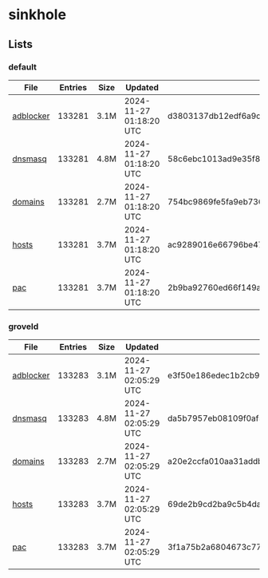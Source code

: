 # sinkhole

## Lists

### default

|File|Entries|Size|Updated|Hash|
|-|-|-|-|-|
|[adblocker](https://raw.githubusercontent.com/groveld/sinkhole/lists/default/adblocker.txt)|133281|3.1M|2024-11-27 01:18:20 UTC|d3803137db12edf6a9cb40fac997fb9cec1e12bdb8162ebd2cda11f671623d6e|
|[dnsmasq](https://raw.githubusercontent.com/groveld/sinkhole/lists/default/dnsmasq.txt)|133281|4.8M|2024-11-27 01:18:20 UTC|58c6ebc1013ad9e35f8a02d1e968e484419c13dd6c689eb94108b833ca7e12f4|
|[domains](https://raw.githubusercontent.com/groveld/sinkhole/lists/default/domains.txt)|133281|2.7M|2024-11-27 01:18:20 UTC|754bc9869fe5fa9eb7366fbb559f53988965640cbaff238546688bfd860ebe0d|
|[hosts](https://raw.githubusercontent.com/groveld/sinkhole/lists/default/hosts.txt)|133281|3.7M|2024-11-27 01:18:20 UTC|ac9289016e66796be47cc3b20a7c73ebdb0e9f68026a3986fee9b4b3e47cfcaa|
|[pac](https://raw.githubusercontent.com/groveld/sinkhole/lists/default/pac.txt)|133281|3.7M|2024-11-27 01:18:20 UTC|2b9ba92760ed66f149a44f5957ac66916d73ada00709c8370827a7c9419ecaf6|

### groveld

|File|Entries|Size|Updated|Hash|
|-|-|-|-|-|
|[adblocker](https://raw.githubusercontent.com/groveld/sinkhole/lists/groveld/adblocker.txt)|133283|3.1M|2024-11-27 02:05:29 UTC|e3f50e186edec1b2cb9162affb0337f79bc735ee8514e5b60b89ad4ff278f21f|
|[dnsmasq](https://raw.githubusercontent.com/groveld/sinkhole/lists/groveld/dnsmasq.txt)|133283|4.8M|2024-11-27 02:05:29 UTC|da5b7957eb08109f0af50d48b15968bdae4cac9acf58967844bad51df63edf3d|
|[domains](https://raw.githubusercontent.com/groveld/sinkhole/lists/groveld/domains.txt)|133283|2.7M|2024-11-27 02:05:29 UTC|a20e2ccfa010aa31addbbe83e654549b73229ad73c3f77436413808d69d25cac|
|[hosts](https://raw.githubusercontent.com/groveld/sinkhole/lists/groveld/hosts.txt)|133283|3.7M|2024-11-27 02:05:29 UTC|69de2b9cd2ba9c5b4da20bc7c470f15eb0b0ba3a4fc45377b8b57791f0710c96|
|[pac](https://raw.githubusercontent.com/groveld/sinkhole/lists/groveld/pac.txt)|133283|3.7M|2024-11-27 02:05:29 UTC|3f1a75b2a6804673c7793564f495bc1927f7044bd1b5a2acbba6bbb4621eba1b|
